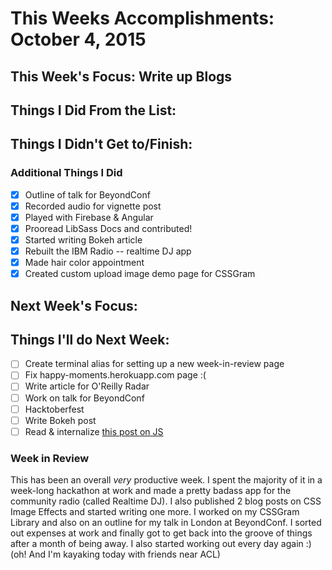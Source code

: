 # This Weeks Accomplishments: October 4, 2015

## This Week's Focus: Write up Blogs

## Things I Did From the List:

## Things I Didn't Get to/Finish:

### Additional Things I Did

- [x] Outline of talk for BeyondConf
- [x] Recorded audio for vignette post
- [x] Played with Firebase & Angular
- [x] Prooread LibSass Docs and contributed!
- [x] Started writing Bokeh article
- [x] Rebuilt the IBM Radio -- realtime DJ app
- [x] Made hair color appointment
- [x] Created custom upload image demo page for CSSGram

## Next Week's Focus:

## Things I'll do Next Week:

- [ ] Create terminal alias for setting up a new week-in-review page
- [ ] Fix happy-moments.herokuapp.com page :(
- [ ] Write article for O'Reilly Radar
- [ ] Work on talk for BeyondConf
- [ ] Hacktoberfest
- [ ] Write Bokeh post
- [ ] Read & internalize [this post on JS](https://medium.com/javascript-scene/10-interview-questions-every-javascript-developer-should-know-6fa6bdf5ad95)

### Week in Review

This has been an overall *very* productive week. I spent the majority of it in a week-long hackathon at work and made a pretty badass app for the community radio (called Realtime DJ). I also published 2 blog posts on CSS Image Effects and started writing one more. I worked on my CSSGram Library and also on an outline for my talk in London at BeyondConf. I sorted out expenses at work and finally got to get back into the groove of things after a month of being away. I also started working out every day again :) (oh! And I'm kayaking today with friends near ACL)
